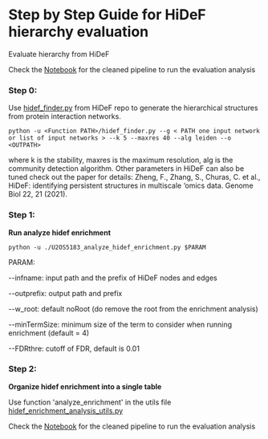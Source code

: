 # Step by Step Guide for HiDeF hierarchy evaluation

Evaluate hierarchy from HiDeF 

Check the [Notebook](./HiDeF_Hierarchy_eval_pipeline.ipynb) for the cleaned pipeline to run the evaluation analysis 

### Step 0:

Use [hidef_finder.py](https://github.com/fanzheng10/HiDeF/blob/master/hidef/hidef_finder.py) from HiDeF repo to generate the hierarchical structures from protein interaction networks. 

```
python -u <Function PATH>/hidef_finder.py --g < PATH one input network or list of input networks > --k 5 --maxres 40 --alg leiden --o <OUTPATH>
```
where k is the stability, maxres is the maximum resolution, alg is the community detection algorithm. Other parameters in HiDeF can also be tuned check out the paper for details: Zheng, F., Zhang, S., Churas, C. et al., HiDeF: identifying persistent structures in multiscale ‘omics data. Genome Biol 22, 21 (2021).

### Step 1:

**Run analyze hidef enrichment**

```
python -u ./U2OS5183_analyze_hidef_enrichment.py $PARAM
```

PARAM: 

--infname: input path and the prefix of HiDeF nodes and edges 

--outprefix: output path and prefix 

--w_root: default noRoot (do remove the root from the enrichment analysis)

--minTermSize: minimum size of the term to consider when running enrichment (default = 4)

--FDRthre: cutoff of FDR, default is 0.01


### Step 2:

**Organize hidef enrichment into a single table**

Use function 'analyze_enrichment' in the utils file [hidef_enrichment_analysis_utils.py](hidef_enrichment_analysis_utils.py)

Check the [Notebook](./HiDeF_Hierarchy_eval_pipeline.ipynb) for the cleaned pipeline to run the evaluation analysis 

